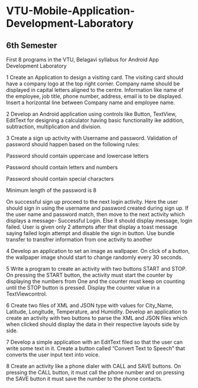 # VTU-Mobile-Application-Development-Laboratory
6th Semester
--------------------------------------------------------------------------------------------------------------------------------------------------------------------------
First 8 programs in the VTU, Belagavi syllabus for Android App Development Laboratory

1 Create an Application to design a visiting card. The visiting card should have a company logo at the top right corner. Company name should be displayed in capital letters aligned to the centre. Information like name of the employee, job title, phone number, address, email is to be displayed. Insert a horizontal line between Company name and employee name.

2 Develop an Android application using controls like Button, TextView, EditText for designing a calculator having basic functionality ike addition, subtraction, multiplication and division.

3 Create a sign up activity with Username and password. Validation of password should happen based on the following rules:

Password should contain uppercase and lowercase letters

Password should contain letters and numbers

Password should contain special characters

Minimum length of the password is 8

On successful sign up proceed to the next login activity. Here the user should sign in using the username and password created during sign up. If the user name and password match, then move to the next activity which displays a message- Successful Login. Else it should display message, login failed. User is given only
2 attempts after that display a toast message saying failed login attempt and disable the sign in button. Use bundle transfer to transfrer information from one activity to another

4 Develop an application to set an image as wallpaper. On click of a button, the wallpaper image should start to change randomly every 30 seconds.

5 Write a program to create an activity with two buttons START and STOP. On pressing the START button, the activity must start the counter by displaying the numbers from One and the counter must keep on counting until the STOP button is pressed. Display the counter value in a TextViewcontrol.

6 Create two files of XML and JSON type with values for City_Name, Latitude, Longitude, Temperature, and Humidity. Develop an application to create an activity with two buttons to parse the XML and JSON files which when clicked should display the data in their respective layouts side by side.

7 Develop a simple application with an EditText filed so that the user can write some text in it. Create a button called “Convert Text to Speech” that converts the user input text into voice.

8 Create an activity like a phone dialer with CALL and SAVE buttons. On pressing the CALL button, it must call the phone number and on pressing the SAVE button it must save the number to the phone contacts.
